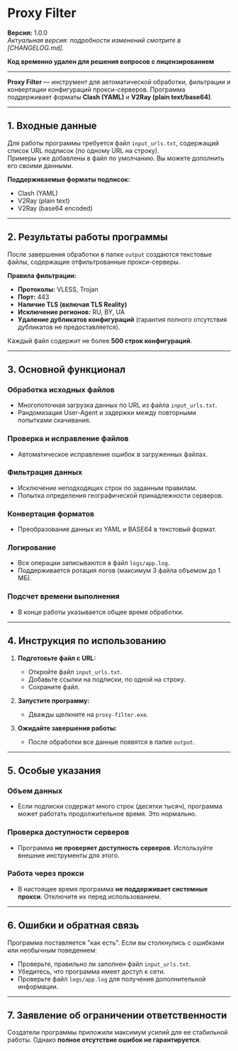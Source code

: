 # Proxy Filter

**Версия:** 1.0.0  
*Актуальная версия: подробности изменений смотрите в [CHANGELOG.md].*

**Код временно удален для решения вопросов с лицензированием**

---

**Proxy Filter** — инструмент для автоматической обработки, фильтрации и конвертации конфигураций прокси-серверов. Программа поддерживает форматы **Clash (YAML)** и **V2Ray (plain text/base64)**.

---

## 1. Входные данные

Для работы программы требуется файл `input_urls.txt`, содержащий список URL подписок (по одному URL на строку).  
Примеры уже добавлены в файл по умолчанию. Вы можете дополнить его своими данными.

**Поддерживаемые форматы подписок:**
- Clash (YAML)
- V2Ray (plain text)
- V2Ray (base64 encoded)

---

## 2. Результаты работы программы

После завершения обработки в папке `output` создаются текстовые файлы, содержащие отфильтрованные прокси-серверы.

**Правила фильтрации:**
- **Протоколы:** VLESS, Trojan  
- **Порт:** 443  
- **Наличие TLS (включая TLS Reality)**  
- **Исключение регионов:** RU, BY, UA  
- **Удаление дубликатов конфигураций** (гарантия полного отсутствия дубликатов не предоставляется).  

Каждый файл содержит не более **500 строк конфигураций**.

---

## 3. Основной функционал

### Обработка исходных файлов
- Многопоточная загрузка данных по URL из файла `input_urls.txt`.
- Рандомизация User-Agent и задержки между повторными попытками скачивания.

### Проверка и исправление файлов
- Автоматическое исправление ошибок в загруженных файлах.

### Фильтрация данных
- Исключение неподходящих строк по заданным правилам.
- Попытка определения географической принадлежности серверов.

### Конвертация форматов
- Преобразование данных из YAML и BASE64 в текстовый формат.

### Логирование
- Все операции записываются в файл `logs/app.log`.
- Поддерживается ротация логов (максимум 3 файла объемом до 1 МБ).

### Подсчет времени выполнения
- В конце работы указывается общее время обработки.

---

## 4. Инструкция по использованию

1. **Подготовьте файл с URL:**
   - Откройте файл `input_urls.txt`.
   - Добавьте ссылки на подписки, по одной на строку.
   - Сохраните файл.

2. **Запустите программу:**
   - Дважды щелкните на `proxy-filter.exe`.

3. **Ожидайте завершения работы:**
   - После обработки все данные появятся в папке `output`.

---

## 5. Особые указания

### Объем данных
- Если подписки содержат много строк (десятки тысяч), программа может работать продолжительное время. Это нормально.

### Проверка доступности серверов
- Программа **не проверяет доступность серверов**. Используйте внешние инструменты для этого.

### Работа через прокси
- В настоящее время программа **не поддерживает системные прокси**. Отключите их перед использованием.

---

## 6. Ошибки и обратная связь

Программа поставляется "как есть". Если вы столкнулись с ошибками или необычным поведением:
- Проверьте, правильно ли заполнен файл `input_urls.txt`.
- Убедитесь, что программа имеет доступ к сети.
- Проверьте файл `logs/app.log` для получения дополнительной информации.

---

## 7. Заявление об ограничении ответственности

Создатели программы приложили максимум усилий для ее стабильной работы. Однако **полное отсутствие ошибок не гарантируется**.
